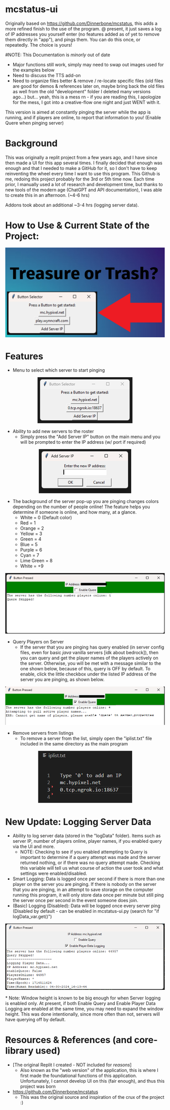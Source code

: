# mcstatus-ui
Originally based on https://github.com/Dinnerbone/mcstatus, this adds a more refined finish to the use of the program. @ present, it just saves a log of IP addresses you yourself enter (no features added as of yet to remove them directly in "app"), and pings them. You can do this once, or repeatedly. The choice is yours!

#NOTE: This Documentation is *minorly* out of date
* Major functions still work, simply may need to swap out images used for the examples below
* Need to discuss the TTS add-on
* Need to organize files better & remove / re-locate specific files (old files are good for demos & references later on, maybe bring back the old files as well from the old "development" folder I deleted many versions ago...) but... yeah, this is a mess rn - if you are reading this, I apologize for the mess, I got into a creative-flow one night and just WENT with it. 

This version is aimed at constantly pinging the server while the app is running, and if players are online, to report that information to you! (Enable Quere when pinging server) 

# Background
This was originally a replit project from a few years ago, and I have since then made a UI for this app several times. I finally decided that enough was enough and that I needed to make a GitHub for it, so I don't have to keep reinventing the wheel every time I want to use this program. This Github is me, redoing this project probably for the 3rd or 5th time now. Each time prior, I manually used a lot of research and development time, but thanks to new tools of the modern age (ChatGPT and API documentation), I was able to create this in an afternoon.  (~4-6 hrs)

Addons took about an additional ~3-4 hrs (logging server data).

# How to Use & Current State of the Project:
[![Is This Minecraft Tool Treasure or Trash? | How to use mcstatus-ui](https://github.com/NoicTheBrave/mcstatus-ui/blob/main/images/mcstatus-ui_thumbnail.png)](https://youtu.be/MT6v59cxaUY)


# Features
* Menu to select which server to start pinging

<p align="center">
  <img src="https://github.com/NoicTheBrave/mcstatus-ui/blob/main/images/mcstatus-ui_image1.png" alt="Image">
</p>

* Ability to add new servers to the roster
  * Simply press the "Add Server IP" button on the main menu and you will be prompted to enter the IP address (w/ port if required)
<p align="center">
  <img src="https://github.com/NoicTheBrave/mcstatus-ui/blob/main/images/mcstatus-ui_image3.png" alt="Image">
</p>

* The background of the server pop-up you are pinging changes colors depending on the number of people online! The feature helps you determine if someone is online, and how many, at a glance.
  * White = 0 (Default color)
  * Red = 1
  * Orange = 2
  * Yellow = 3
  * Green = 4
  * Blue = 5
  * Purple = 6
  * Cyan = 7
  * Lime Green = 8
  * White = +9
<p align="center">
  <img src="https://github.com/NoicTheBrave/mcstatus-ui/blob/main/images/mcstatus-ui_image4.png" alt="Image">
</p>

* Query Players on Server
  * If the server that you are pinging has query enabled (in server config files, even for basic *java* vanilla servers [idk about bedrock]), then you can query and get the player names of the players actively on the server. Otherwise, you will be met with a message similar to the one shown below, because of this, query is OFF by default. To enable, click the little checkbox under the listed IP address of the server you are pinging, as shown below. 
<p align="center">
  <img src="https://github.com/NoicTheBrave/mcstatus-ui/blob/main/images/mcstatus-ui_image5.png" alt="Image">
</p>

* Remove servers from listings
  * To remove a server from the list, simply open the "iplist.txt" file included in the same directory as the main program
<p align="center">
  <img src="https://github.com/NoicTheBrave/mcstatus-ui/blob/main/images/mcstatus-ui_image2.png" alt="Image">
</p>

# New Update: Logging Server Data
* Ability to log server data (stored in the "logData" folder). Items such as server IP, number of players online, player names, if you enabled query via the UI and more.
  * NOTE: Checking to see if you enabled attempting to Query is important to determine if a query attempt was made and the server returned nothing, or if there was no query attempt made. Checking this variable will tell us what course of action the user took and what settings were enabled/disabled.
* Smart Logging: Data is logged once per second if there is more than one player on the server you are pinging. If there is nobody on the server that you are pinging, in an attempt to save storage on the computer running this program, it will only store data once per minute but still ping the server once per second in the event someone does join. 
* (Basic) Logging (Disabled): Data will be logged once every server ping (Disabled by default - can be enabled in mcstatus-ui.py (search for "if logData_var.get()") 
<p align="center">
  <img src="https://github.com/NoicTheBrave/mcstatus-ui/blob/main/images/mcstatus-ui_image6.png" alt="Image">
</p>
* Note: Window height is known to be big enough for when Server logging is enabled only. At present, if both Enable Query and Enable Player Data Logging are enabled at the same time, you may need to expand the window height. This was done intentionally, since more often than not, servers will have querying off by default. 

# Resources & References (and core-library used)
* [The original Replit I created - NOT included for *reasons*]
   * Also known as the "web version" of the application, this is where I first made the foundational functions of this application. Unfortunately, I cannot develop UI on this (fair enough), and thus this project was born
* https://github.com/Dinnerbone/mcstatus
  * This was the original source and inspiration of the crux of the project :) 
